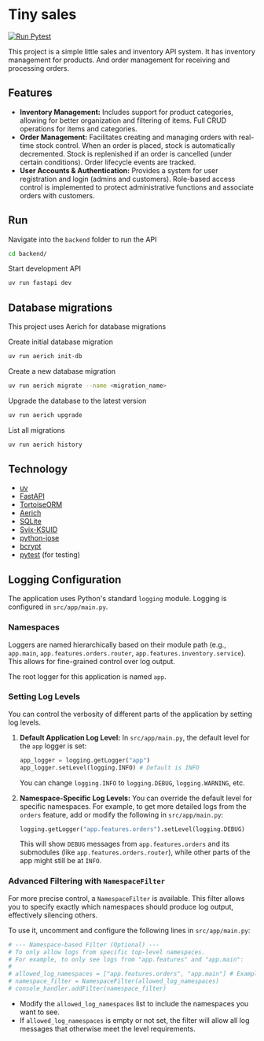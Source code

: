 # Tiny sales

[![Run Pytest](https://github.com/marcusholmgren/tiny-sales/actions/workflows/pytest.yml/badge.svg)](https://github.com/marcusholmgren/tiny-sales/actions/workflows/pytest.yml)

This project is a simple little sales and inventory API system.
It has inventory management for products.
And order management for receiving and processing orders.

## Features

- **Inventory Management:** Includes support for product categories, allowing for better organization and filtering of items. Full CRUD operations for items and categories.
- **Order Management:** Facilitates creating and managing orders with real-time stock control. When an order is placed, stock is automatically decremented. Stock is replenished if an order is cancelled (under certain conditions). Order lifecycle events are tracked.
- **User Accounts & Authentication:** Provides a system for user registration and login (admins and customers). Role-based access control is implemented to protect administrative functions and associate orders with customers.

## Run

Navigate into the `backend` folder to run the API
```bash
cd backend/
```

Start development API
```bash
uv run fastapi dev
```

## Database migrations

This project uses Aerich for database migrations

Create initial database migration
```bash
uv run aerich init-db
```

Create a new database migration
```bash
uv run aerich migrate --name <migration_name>
```

Upgrade the database to the latest version
```bash
uv run aerich upgrade
```

List all migrations
```bash
uv run aerich history
```


## Technology

- [uv](https://docs.astral.sh/uv/)
- [FastAPI](https://fastapi.tiangolo.com/)
- [TortoiseORM](https://tortoise-orm.readthedocs.io/en/latest/)
- [Aerich](https://tortoise-orm.readthedocs.io/en/latest/aerich.html)
- [SQLite](https://www.sqlite.org/index.html)
- [Svix-KSUID](https://github.com/svix/python-ksuid)
- [python-jose](https://github.com/mpdavis/python-jose)
- [bcrypt](https://github.com/pyca/bcrypt/)
- [pytest](https://docs.pytest.org/en/stable/) (for testing)

## Logging Configuration

The application uses Python's standard `logging` module. Logging is configured in `src/app/main.py`.

### Namespaces

Loggers are named hierarchically based on their module path (e.g., `app.main`, `app.features.orders.router`, `app.features.inventory.service`). This allows for fine-grained control over log output.

The root logger for this application is named `app`.

### Setting Log Levels

You can control the verbosity of different parts of the application by setting log levels.

1.  **Default Application Log Level:**
    In `src/app/main.py`, the default level for the `app` logger is set:
    ```python
    app_logger = logging.getLogger("app")
    app_logger.setLevel(logging.INFO) # Default is INFO
    ```
    You can change `logging.INFO` to `logging.DEBUG`, `logging.WARNING`, etc.

2.  **Namespace-Specific Log Levels:**
    You can override the default level for specific namespaces. For example, to get more detailed logs from the `orders` feature, add or modify the following in `src/app/main.py`:
    ```python
    logging.getLogger("app.features.orders").setLevel(logging.DEBUG)
    ```
    This will show `DEBUG` messages from `app.features.orders` and its submodules (like `app.features.orders.router`), while other parts of the app might still be at `INFO`.

### Advanced Filtering with `NamespaceFilter`

For more precise control, a `NamespaceFilter` is available. This filter allows you to specify exactly which namespaces should produce log output, effectively silencing others.

To use it, uncomment and configure the following lines in `src/app/main.py`:

```python
# --- Namespace-based Filter (Optional) ---
# To only allow logs from specific top-level namespaces.
# For example, to only see logs from "app.features" and "app.main":
#
# allowed_log_namespaces = ["app.features.orders", "app.main"] # Example: only orders and main
# namespace_filter = NamespaceFilter(allowed_log_namespaces)
# console_handler.addFilter(namespace_filter)
```

-   Modify the `allowed_log_namespaces` list to include the namespaces you want to see.
-   If `allowed_log_namespaces` is empty or not set, the filter will allow all log messages that otherwise meet the level requirements.
